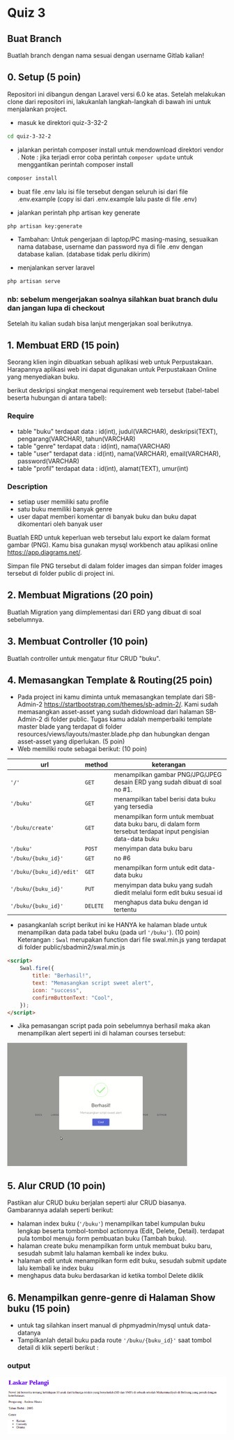 # Quiz 3

## Buat Branch

Buatlah branch dengan nama sesuai dengan username Gitlab kalian!

## 0. Setup (5 poin)

Repositori ini dibangun dengan Laravel versi 6.0 ke atas. Setelah melakukan clone dari repositori ini, lakukanlah langkah-langkah di bawah ini untuk menjalankan project.

-   masuk ke direktori quiz-3-32-2

```bash
cd quiz-3-32-2
```

-   jalankan perintah composer install untuk mendownload direktori vendor . Note : jika terjadi error coba perintah `composer update` untuk menggantikan perintah composer install

```bash
composer install
```

-   buat file .env lalu isi file tersebut dengan seluruh isi dari file .env.example (copy isi dari .env.example lalu paste di file .env)

-   jalankan perintah php artisan key generate

```bash
php artisan key:generate
```

-   Tambahan: Untuk pengerjaan di laptop/PC masing-masing, sesuaikan nama database, username dan password nya di file .env dengan database kalian. (database tidak perlu dikirim)

-   menjalankan server laravel

```bash
php artisan serve
```

### nb: sebelum mengerjakan soalnya silahkan buat branch dulu dan jangan lupa di checkout

Setelah itu kalian sudah bisa lanjut mengerjakan soal berikutnya.

## 1. Membuat ERD (15 poin)

Seorang klien ingin dibuatkan sebuah aplikasi web untuk Perpustakaan. Harapannya aplikasi web ini dapat digunakan untuk Perpustakaan Online yang menyediakan buku.

berikut deskripsi singkat mengenai requirement web tersebut (tabel-tabel beserta hubungan di antara tabel):

### Require

-   table "buku" terdapat data : id(int), judul(VARCHAR), deskripsi(TEXT), pengarang(VARCHAR), tahun(VARCHAR)
-   table "genre" terdapat data : id(int), nama(VARCHAR)
-   table "user" terdapat data : id(int), nama(VARCHAR), email(VARCHAR), password(VARCHAR)
-   table "profil" terdapat data : id(int), alamat(TEXT), umur(int)

### Description

-   setiap user memiliki satu profile
-   satu buku memiliki banyak genre
-   user dapat memberi komentar di banyak buku dan buku dapat dikomentari oleh banyak user

Buatlah ERD untuk keperluan web tersebut lalu export ke dalam format gambar (PNG). Kamu bisa gunakan mysql workbench atau aplikasi online https://app.diagrams.net/.

Simpan file PNG tersebut di dalam folder images dan simpan folder images tersebut di folder public di project ini.

## 2. Membuat Migrations (20 poin)

Buatlah Migration yang diimplementasi dari ERD yang dibuat di soal sebelumnya.

## 3. Membuat Controller (10 poin)

Buatlah controller untuk mengatur fitur CRUD "buku".

## 4. Memasangkan Template & Routing(25 poin)

-   Pada project ini kamu diminta untuk memasangkan template dari SB-Admin-2 https://startbootstrap.com/themes/sb-admin-2/. Kami sudah memasangkan asset-asset yang sudah didownload dari halaman SB-Admin-2 di folder public. Tugas kamu adalah memperbaiki template master blade yang terdapat di folder resources/views/layouts/master.blade.php dan hubungkan dengan asset-asset yang diperlukan. (5 poin)
-   Web memiliki route sebagai berikut: (10 poin)

| url                          | method   | keterangan                                                                                                        |
| ---------------------------- | -------- | ----------------------------------------------------------------------------------------------------------------- |
| `'/'`                        | `GET`    | menampilkan gambar PNG/JPG/JPEG desain ERD yang sudah dibuat di soal no #1.                                       |
| `'/buku' `                 | `GET`    | menampilkan tabel berisi data buku yang tersedia                                                         |
| `'/buku/create'`           | `GET`    | menampilkan form untuk membuat data buku baru, di dalam form tersebut terdapat input pengisian data-data buku |
| `'/buku'`                  | `POST`   | menyimpan data buku baru                                                                                        |
| `'/buku/{buku_id}'`      | `GET`    | no #6                                                                                                             |
| `'/buku/{buku_id}/edit'` | `GET`    | menampilkan form untuk edit data-data buku                                                                      |
| `'/buku/{buku_id}'`      | `PUT`    | menyimpan data buku yang sudah diedit melalui form edit buku sesuai id                                        |
| `'/buku/{buku_id}'`      | `DELETE` | menghapus data buku dengan id tertentu                                                                          |

-   pasangkanlah script berikut ini ke HANYA ke halaman blade untuk menampilkan data pada tabel buku (pada url `'/buku'`). (10 poin)
    Keterangan : `Swal` merupakan function dari file swal.min.js yang terdapat di folder public/sbadmin2/swal.min.js

```html
<script>
    Swal.fire({
        title: "Berhasil!",
        text: "Memasangkan script sweet alert",
        icon: "success",
        confirmButtonText: "Cool",
    });
</script>
```

-   Jika pemasangan script pada poin sebelumnya berhasil maka akan menampilkan alert seperti ini di halaman courses tersebut:

![swal-example.gif](swal-example.gif?raw=true)

## 5. Alur CRUD (10 poin)

Pastikan alur CRUD buku berjalan seperti alur CRUD biasanya. Gambarannya adalah seperti berikut:

-   halaman index buku (`'/buku'`) menampilkan tabel kumpulan buku lengkap beserta tombol-tombol actionnya (Edit, Delete, Detail). terdapat pula tombol menuju form pembuatan buku (Tambah buku).
-   halaman create buku menampilkan form untuk membuat buku baru, sesudah submit lalu halaman kembali ke index buku.
-   halaman edit untuk menampilkan form edit buku, sesudah submit update lalu kembali ke index buku
-   menghapus data buku berdasarkan id ketika tombol Delete diklik

## 6. Menampilkan genre-genre di Halaman Show buku (15 poin)

-   untuk tag silahkan insert manual di phpmyadmin/mysql untuk data-datanya
-   Tampilkanlah detail buku pada route `'/buku/{buku_id}'` saat tombol detail di klik seperti berikut :

### output

![buku.png](buku.png?raw=true)
